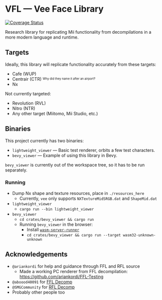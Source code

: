 # VFL — Vee Face Library
[![Coverage Status](https://coveralls.io/repos/github/j0lol/vee/badge.svg?branch=main)](https://coveralls.io/github/j0lol/vee?branch=main)

Research library for replicating Mii functionality from decompilations in a more modern language and runtime.

## Targets
Ideally, this library will replicate functionality accurately from these targets:
- Cafe (WUP)
- Centrair (CTR) <sup><sub>Why did they name it after an airport‽</sub></sup>
- Nx

Not currently targeted:
- Revolution (RVL)
- Nitro (NTR)
- Any other target (Miitomo, Mii Studio, etc.)


## Binaries
This project currently has two binaries: 
- `lightweight_viewer` — Basic test renderer, orbits a few test characters.
- `bevy_viewer` — Example of using this library in Bevy.

`bevy_viewer` is currently out of the workspace tree, so it has to be run separately.

### Running

- Dump Nx shape and texture resources, place in `./resources_here`
  - Currently, `vee` only supports `NXTextureMidSRGB.dat` and `ShapeMid.dat`
- `lightweight_viewer`
  - `cargo run --bin lightweight_viewer`
- `bevy_viewer`
  - `cd crates/bevy_viewer && cargo run`
  - Running `bevy_viewer` in the browser:
    - Install [`wasm-server-runner`](https://github.com/jakobhellermann/wasm-server-runner)
    - `cd crates/bevy_viewer && cargo run --target wasm32-unknown-unknown`

## Acknowledgements
- `@ariankordi` for help and guidance through FFL and RFL source
  - Made a working PC renderer from FFL decompilation: https://github.com/ariankordi/FFL-Testing
- `@aboood40091` for [FFL Decomp](https://github.com/aboood40091/ffl)
- `@SMGCommunity` for [RFL Decomp](https://github.com/SMGCommunity/Petari/tree/master/src/RVLFaceLib)
- Probably other people too

